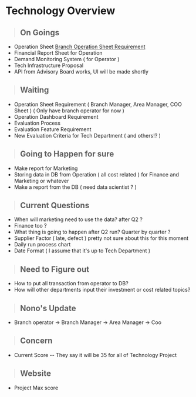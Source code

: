 # Technology Overview

> ## On Goings

- Operation Sheet [Branch Operation Sheet Requirement](https://docs.google.com/document/d/1lSovFspmEAce3sJZb8Hy_a_efFmiLYOCWUaFuq9giRs/edit)
- Financial Report Sheet for Operation
- Demand Monitoring System ( for Operator )
- Tech Infrastructure Proposal
- API from Advisory Board works, UI will be made shortly

> ## Waiting

- Operation Sheet Requirement ( Branch Manager, Area Manager, COO Sheet ) ( Only have branch operator for now )
- Operation Dashboard Requirement
- Evaluation Process
- Evaluation Feature Requirement
- New Evaluation Criteria for Tech Department ( and others!? )

> ## Going to Happen for sure

- Make report for Marketing
- Storing data in DB from Operation ( all cost related ) for Finance and Marketing or whatever
- Make a report from the DB ( need data scientist ? )

> ## Current Questions

- When will marketing need to use the data? after Q2 ?
- Finance too ?
- What thing is going to happen after Q2 run? Quarter by quarter ?
- Supplier Factor ( late, defect ) pretty not sure about this for this moment
- Daily run process chart
- Date Format ( I assume that it's up to Tech Department )

> ## Need to Figure out

- How to put all transaction from operator to DB?
- How will other departments input their investment or cost related topics?

> ## Nono's Update

- Branch operator -> Branch Manager -> Area Manager -> Coo

> ## Concern

- Current Score -- They say it will be 35 for all of Technology Project

> ## Website

- Project Max score
